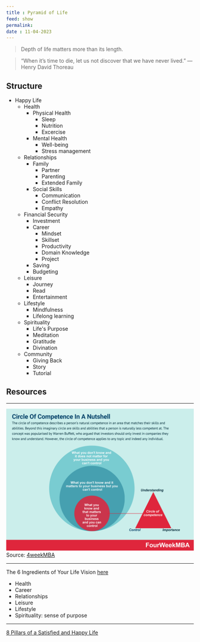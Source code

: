 ```yaml
---
title : Pyramid of Life
feed: show
permalink: 
date : 11-04-2023
---
```


> Depth of life matters more than its length.

> “When it’s time to die, let us not discover that we have never lived.” — Henry David Thoreau


## Structure

- Happy Life
	- Health
		- Physical Health
			- Sleep
			- Nutrition
			- Excercise
		- Mental Health
			- Well-being
			- Stress management
	- Relationships
		- Family
			- Partner
			- Parenting
			- Extended Family
		- Social Skills
			-   Communication
			-   Conflict Resolution
			-   Empathy
	- Financial Security
		- Investment
		- Career
			- Mindset
			- Skillset
			- Productivity
			- Domain Knowledge
			- Project
		- Saving
		- Budgeting
	- Leisure
		- Journey
		- Read
		- Entertainment
	- Lifestyle
		- Mindfulness
		- Lifelong learning
	- Spirituality
		- Life's Purpose
		- Meditation
		- Gratitude
		- Divination
	- Community
		- Giving Back
		- Story
		- Tutorial

## Resources
---

![](/src/Pasted%20image%2020230416192347.png)
Source: [4weekMBA](https://fourweekmba.com/circle-of-competence/)

---

The 6 Ingredients of Your Life Vision [here](https://www.arhantayoga.org/blog/the-6-pillars-of-a-happy-life-how-to-create-a-vision-for-the-life-you-want/)
- Health
- Career
- Relationships
- Leisure
- Lifestyle
- Spirituality: sense of purpose

---

[8 Pillars of a Satisfied and Happy Life](https://getpocket.com/read/3263630178)
